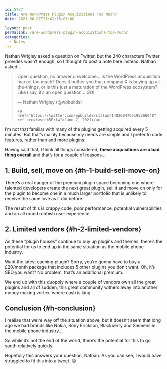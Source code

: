 ```yaml
---
id: 5727
title: Are WordPress Plugin Acquisitions Too Much?
date: 2021-06-07T21:41:56+01:00

layout: post
permalink: /are-wordpress-plugin-acquisitions-too-much/
categories:
  - Notes
---
```

Nathan Wrigley asked a question on Twitter, but the 240 characters Twitter provides wasn’t enough, so I thought I’d post a note here instead. Nathan asked…

<div class="wp-block-embed__wrapper">
  <blockquote class="twitter-tweet" data-width="550" data-dnt="true">
    <p lang="en" dir="ltr">
      Open question, no answer unwelcome… is the WordPress acquisition market too much? Does it bother you that company X is buying up all-the-things, or is this just a maturation of the WordPress ecosystem? Like I say, it’s an open question… GO!
    </p>&mdash; Nathan Wrigley (@wpbuilds)

    <a href="https://twitter.com/wpbuilds/status/1402004705195266048?ref_src=twsrc%5Etfw">June 7, 2021</a>
  </blockquote>
</div>

I’m not that familiar with many of the plugins getting acquired every 5 minutes. But that’s mainly because my needs are simple and I prefer to code features, rather than add more plugins.

Having said that, I think all things considered, **these acquisitions are a bad thing overall** and that’s for a couple of reasons…

## 1. Build, sell, move on {#h-1-build-sell-move-on}

There’s a real danger of the premium plugin space becoming one where talented developers create the next great plugin, sell it and move on only for the plugin to become one in a much larger portfolio that is unlikely to receive the same love as it did before.

The result of this is crappy code, poor performance, potential vulnerabilities and an all round rubbish user experience.

## 2. Limited vendors {#h-2-limited-vendors}

As these “plugin houses” continue to buy up plugins and themes, there’s the potential for us to end up in the same situation as the mobile phone industry.

Want the latest caching plugin? Sorry, you’re gonna have to buy a £20/month package that includes 5 other plugins you don’t want. Oh, it’s SEO you want? No problem, that’s an additional premium.

We end up with this duopoly where a couple of vendors own all the great plugins and all of sudden, this great community withers away into another money making vortex, where cash is king.

## Conclusion  {#h-conclusion}

I realise that we’re way off the situation above, but it doesn’t seem that long ago we had brands like Nokia, Sony Erickson, Blackberry and Siemens in the mobile phone industry…

So while it’s not the end of the world, there’s the potential for this to go south relatively quickly.

Hopefully this answers your question, Nathan. As you can see, I would have struggled to fit this into a tweet. 😊

